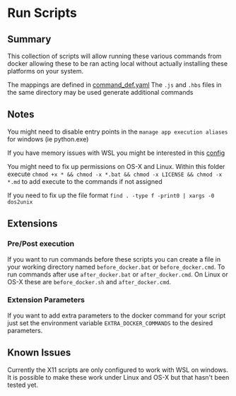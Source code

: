 # Run Scripts

## Summary

This collection of scripts will allow running these various commands from docker
allowing these to be ran acting local without actually installing these platforms
on your system.

The mappings are defined in [command_def.yaml](./MorePower/template_commands/command_def.yaml)
The `.js` and `.hbs` files in the same directory may be used generate additional commands

## Notes

You might need to disable entry points in the `manage app execution aliases` for
windows (ie python.exe)

If you have memory issues with WSL you might be interested in this [config](https://gist.github.com/mwwhited/6a959dc323c858bf854de7ff045dc0c0)

You might need to fix up permissions on OS-X and Linux.  Within this folder execute
`chmod +x * && chmod -x *.bat && chmod -x LICENSE && chmod -x *.md` to add execute 
to the commands if not assigned

If you need to fix up the file format `find . -type f -print0 | xargs -0 dos2unix`

## Extensions

### Pre/Post execution

If you want to run commands before these scripts you can create a file in your
working directory named `before_docker.bat` or `before_docker.cmd`.  To run
commands after use `after_docker.bat` or `after_docker.cmd`.  On Linux or OS-X
these are `before_docker.sh` and `after_docker.cmd`.

### Extension Parameters

If you want to add extra parameters to the docker command for your script just
set the environment variable `EXTRA_DOCKER_COMMANDS` to the desired parameters.

## Known Issues

Currently the X11 scripts are only configured to work with WSL on windows.  
It is possible to make these work under Linux and OS-X but that hasn't been 
tested yet.